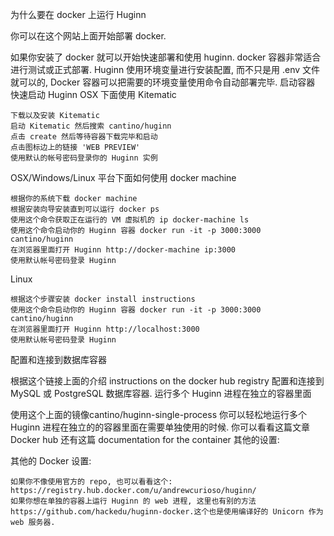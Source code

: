 为什么要在 docker 上运行 Huginn

你可以在这个网站上面开始部署 docker.

如果你安装了 docker 就可以开始快速部署和使用 huginn. docker 容器非常适合进行测试或正式部署. Huginn 使用环境变量进行安装配置, 而不只是用 .env 文件就可以的, Docker 容器可以把需要的环境变量使用命令自动部署完毕.
启动容器
快速启动 Huginn
OSX 下面使用 Kitematic

    下载以及安装 Kitematic
    启动 Kitematic 然后搜索 cantino/huginn
    点击 create 然后等待容器下载完毕和启动
    点击图标边上的链接 'WEB PREVIEW'
    使用默认的帐号密码登录你的 Huginn 实例

OSX/Windows/Linux 平台下面如何使用 docker machine

    根据你的系统下载 docker machine
    根据安装向导安装直到可以运行 docker ps
    使用这个命令获取正在运行的 VM 虚拟机的 ip docker-machine ls
    使用这个命令启动你的 Huginn 容器 docker run -it -p 3000:3000 cantino/huginn
    在浏览器里面打开 Huginn http://docker-machine ip:3000
    使用默认帐号密码登录 Huginn

Linux

    根据这个步骤安装 docker install instructions
    使用这个命令启动你的 Huginn 容器 docker run -it -p 3000:3000 cantino/huginn
    在浏览器里面打开 Huginn http://localhost:3000
    使用默认帐号密码登录 Huginn

配置和连接到数据库容器

根据这个链接上面的介绍 instructions on the docker hub registry 配置和连接到 MySQL 或 PostgreSQL 数据库容器.
运行多个 Huginn 进程在独立的容器里面

使用这个上面的镜像cantino/huginn-single-process 你可以轻松地运行多个 Huginn 进程在独立的的容器里面在需要单独使用的时候. 你可以看看这篇文章 Docker hub 还有这篇 documentation for the container
其他的设置:

其他的 Docker 设置:

    如果你不像使用官方的 repo, 也可以看看这个: https://registry.hub.docker.com/u/andrewcurioso/huginn/
    如果你想在单独的容器上运行 Huginn 的 web 进程, 这里也有别的方法 https://github.com/hackedu/huginn-docker.这个也是使用编译好的 Unicorn 作为 web 服务器.
